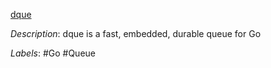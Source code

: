 [dque](https://github.com/joncrlsn/dque)

*Description*: dque is a fast, embedded, durable queue for Go

*Labels*: #Go #Queue
